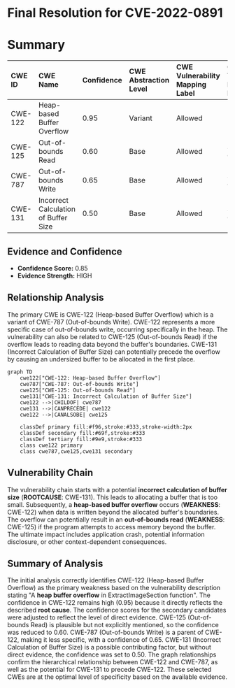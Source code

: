 # Final Resolution for CVE-2022-0891

# Summary
| CWE ID | CWE Name | Confidence | CWE Abstraction Level | CWE Vulnerability Mapping Label | CWE-Vulnerability Mapping Notes |
| :----- | :------- | :--------- | :-------------------- | :------------------------------ | :----------------------------- |
| CWE-122 | Heap-based Buffer Overflow | 0.95 | Variant | Allowed | Primary CWE |
| CWE-125 | Out-of-bounds Read | 0.60 | Base | Allowed | Secondary Candidate |
| CWE-787 | Out-of-bounds Write | 0.65 | Base | Allowed | Secondary Candidate |
| CWE-131 | Incorrect Calculation of Buffer Size | 0.50 | Base | Allowed | Secondary Candidate |

## Evidence and Confidence

*   **Confidence Score:** 0.85
*   **Evidence Strength:** HIGH

## Relationship Analysis
The primary CWE is CWE-122 (Heap-based Buffer Overflow) which is a variant of CWE-787 (Out-of-bounds Write). CWE-122 represents a more specific case of out-of-bounds write, occurring specifically in the heap. The vulnerability can also be related to CWE-125 (Out-of-bounds Read) if the overflow leads to reading data beyond the buffer's boundaries. CWE-131 (Incorrect Calculation of Buffer Size) can potentially precede the overflow by causing an undersized buffer to be allocated in the first place.

```mermaid
graph TD
    cwe122["CWE-122: Heap-based Buffer Overflow"]
    cwe787["CWE-787: Out-of-bounds Write"]
    cwe125["CWE-125: Out-of-bounds Read"]
    cwe131["CWE-131: Incorrect Calculation of Buffer Size"]
    cwe122 -->|CHILDOF| cwe787
    cwe131 -->|CANPRECEDE| cwe122
    cwe122 -->|CANALSOBE| cwe125
    
    classDef primary fill:#f96,stroke:#333,stroke-width:2px
    classDef secondary fill:#69f,stroke:#333
    classDef tertiary fill:#9e9,stroke:#333
    class cwe122 primary
    class cwe787,cwe125,cwe131 secondary
```

## Vulnerability Chain
The vulnerability chain starts with a potential **incorrect calculation of buffer size** (**ROOTCAUSE**: CWE-131). This leads to allocating a buffer that is too small. Subsequently, a **heap-based buffer overflow** occurs (**WEAKNESS**: CWE-122) when data is written beyond the allocated buffer's boundaries. The overflow can potentially result in an **out-of-bounds read** (**WEAKNESS**: CWE-125) if the program attempts to access memory beyond the buffer. The ultimate impact includes application crash, potential information disclosure, or other context-dependent consequences.

## Summary of Analysis
The initial analysis correctly identifies CWE-122 (Heap-based Buffer Overflow) as the primary weakness based on the vulnerability description stating "A **heap buffer overflow** in ExtractImageSection function". The confidence in CWE-122 remains high (0.95) because it directly reflects the described **root cause**. The confidence scores for the secondary candidates were adjusted to reflect the level of direct evidence. CWE-125 (Out-of-bounds Read) is plausible but not explicitly mentioned, so the confidence was reduced to 0.60. CWE-787 (Out-of-bounds Write) is a parent of CWE-122, making it less specific, with a confidence of 0.65. CWE-131 (Incorrect Calculation of Buffer Size) is a possible contributing factor, but without direct evidence, the confidence was set to 0.50. The graph relationships confirm the hierarchical relationship between CWE-122 and CWE-787, as well as the potential for CWE-131 to precede CWE-122. These selected CWEs are at the optimal level of specificity based on the available evidence.